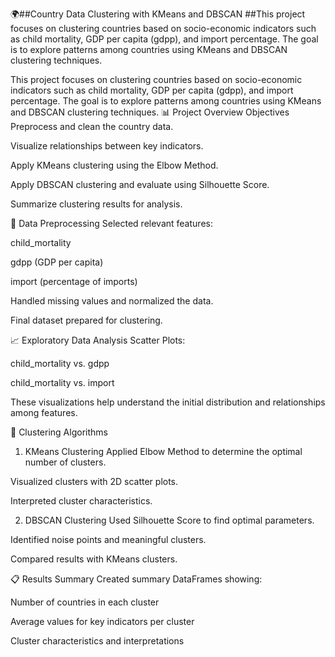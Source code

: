 🌍##Country Data Clustering with KMeans and DBSCAN
##This project focuses on clustering countries based on socio-economic indicators such as child mortality, GDP per capita (gdpp), and import percentage. The goal is to explore patterns among countries using KMeans and DBSCAN clustering techniques.

This project focuses on clustering countries based on socio-economic indicators such as child mortality, GDP per capita (gdpp), and import percentage. The goal is to explore patterns among countries using KMeans and DBSCAN clustering techniques.
📊 Project Overview
Objectives
Preprocess and clean the country data.

Visualize relationships between key indicators.

Apply KMeans clustering using the Elbow Method.

Apply DBSCAN clustering and evaluate using Silhouette Score.

Summarize clustering results for analysis.

🧹 Data Preprocessing
Selected relevant features:

child_mortality

gdpp (GDP per capita)

import (percentage of imports)

Handled missing values and normalized the data.

Final dataset prepared for clustering.

📈 Exploratory Data Analysis
Scatter Plots:

child_mortality vs. gdpp

child_mortality vs. import

These visualizations help understand the initial distribution and relationships among features.

🧠 Clustering Algorithms
1. KMeans Clustering
Applied Elbow Method to determine the optimal number of clusters.

Visualized clusters with 2D scatter plots.

Interpreted cluster characteristics.

2. DBSCAN Clustering
Used Silhouette Score to find optimal parameters.

Identified noise points and meaningful clusters.

Compared results with KMeans clusters.

📋 Results Summary
Created summary DataFrames showing:

Number of countries in each cluster

Average values for key indicators per cluster

Cluster characteristics and interpretations


